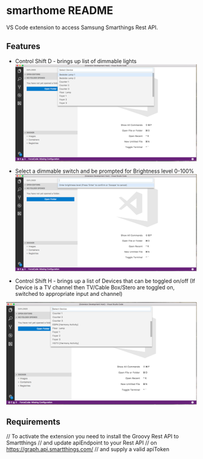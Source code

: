 # smarthome README

VS Code extension to access Samsung Smarthings Rest API.

## Features
 - Control Shift D - brings up list of dimmable lights
 ![Alt text](/img/dimmable_sw.png?raw=true "Dimmable Lights")

 - Select a dimmable switch and be prompted for Brightness level 0-100%
![Alt text](/img/brightness.png?raw=true "Brightness Level")

  - Control Shift H - brings up a list of Devices that can be toggled on/off
    (If Device is a TV channel then TV/Cable Box/Stero are toggled on, switched to
    appropriate input and channel)

![Alt text](/img/toggle_sw.png?raw=true "Toggleable Devices")


## Requirements

//  To activate the extension you need to install the Groovy Rest API to Smartthings 
//  and update apiEndpoint to your Rest API 
//  on https://graph.api.smartthings.com/
//  and supply a valid apiToken

